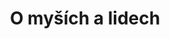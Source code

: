 ---
layout: page
title: O myších a lidech
description: Kniha č.45 - O myších a lidech
has_children: false
nav_exclude: true
---